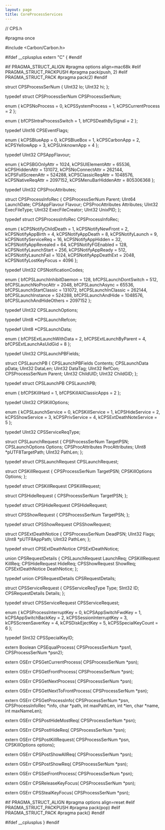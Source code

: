 ```yaml
---
layout: page
title: CoreProcessServices
---
```


    
// CPS.h

#pragma once

#include <Carbon/Carbon.h>


#ifdef __cplusplus
extern "C" {
#endif

#if PRAGMA_STRUCT_ALIGN
    #pragma options align=mac68k
#elif PRAGMA_STRUCT_PACKPUSH
    #pragma pack(push, 2)
#elif PRAGMA_STRUCT_PACK
    #pragma pack(2)
#endif


struct CPSProcessSerNum
{
	UInt32		lo;
	UInt32		hi;
};

typedef struct CPSProcessSerNum	CPSProcessSerNum;

enum
{
	kCPSNoProcess		=	0,
	kCPSSystemProcess	=	1,
	kCPSCurrentProcess	=	2
};


enum
{
	bfCPSIntraProcessSwitch =	1,
	bfCPSDeathBySignal	=	2
};

typedef UInt16	CPSEventFlags;


enum
{
	kCPSBlueApp	=	0,
	kCPSBlueBox	=	1,
	kCPSCarbonApp	=	2,
	kCPSYellowApp	=	3,
	kCPSUnknownApp	=	4
};

typedef UInt32	CPSAppFlavour;


enum
{
	kCPSBGOnlyAttr		=	1024,
	kCPSUIElementAttr	=	65536,
	kCPSHiddenAttr		=	131072,
	kCPSNoConnectAttr	=	262144,
	kCPSFullScreenAttr	=	524288,
	kCPSClassicReqAttr	=	1048576,
	kCPSNativeReqAttr	=	2097152,
        kCPSMenuBarHiddenAttr	=	805306368
};

typedef UInt32	CPSProcAttributes;


struct CPSProcessInfoRec
{
	CPSProcessSerNum 	Parent;
	UInt64			LaunchDate;
	CPSAppFlavour		Flavour;
	CPSProcAttributes	Attributes;
	UInt32			ExecFileType;
	UInt32			ExecFileCreator;
	UInt32			UnixPID;
};

typedef struct CPSProcessInfoRec	CPSProcessInfoRec;


enum
{
	kCPSNotifyChildDeath	=	1,
	kCPSNotifyNewFront	=	2,
	kCPSNotifyAppBirth	=	4,
	kCPSNotifyAppDeath	=	8,
	kCPSNotifyLaunch	=	9,
	kCPSNotifyServiceReq	=	16,
	kCPSNotifyAppHidden	=	32,
	kCPSNotifyAppRevealed	=	64,
	kCPSNotifyFGEnabled	=	128,
	kCPSNotifyLaunchStart	=	256,
	kCPSNotifyAppReady	=	512,
	kCPSNotifyLaunchFail	=	1024,
	kCPSNotifyAppDeathExt	=	2048,
	kCPSNotifyLostKeyFocus	=	4096
};

typedef UInt32	CPSNotificationCodes;


enum
{
	bfCPSLaunchInhibitDaemon	=	128,
	bfCPSLaunchDontSwitch		=	512,
	bfCPSLaunchNoProcAttr		=	2048,
	bfCPSLaunchAsync		=	65536,
	bfCPSLaunchStartClassic		=	131072,
	bfCPSLaunchInClassic		=	262144,
	bfCPSLaunchInstance		=	524288,
	bfCPSLaunchAndHide		=	1048576,
	bfCPSLaunchAndHideOthers	=	2097152
};

typedef UInt32	CPSLaunchOptions;


typedef	UInt8	*CPSLaunchRefcon;


typedef	UInt8	*CPSLaunchData;


enum
{
	bfCPSExtLaunchWithData	=	2,
	bfCPSExtLaunchByParent	=	4,
	bfCPSExtLaunchAsUidGid	=	8
};

typedef UInt32	CPSLaunchPBFields;


struct CPSLaunchPB
{
	CPSLaunchPBFields	Contents;
	CPSLaunchData		pData;
	UInt32			DataLen;
	UInt32			DataTag;
	UInt32			RefCon;
	CPSProcessSerNum	Parent;
	UInt32			ChildUID;
	UInt32			ChildGID;
};

typedef struct CPSLaunchPB	CPSLaunchPB;


enum
{
	bfCPSKillHard		=	1,
	bfCPSKillAllClassicApps	=	2
};

typedef UInt32	CPSKillOptions;


enum
{
	kCPSLaunchService	=	0,
	kCPSKillService		=	1,
	kCPSHideService		=	2,
	kCPSShowService		=	3,
	kCPSPrivService		=	4,
	kCPSExtDeathNoteService	=	5
};

typedef UInt32	CPSServiceReqType;


struct CPSLaunchRequest
{
	CPSProcessSerNum	TargetPSN;
	CPSLaunchOptions 	Options;
	CPSProcAttributes 	ProcAttributes;
	UInt8			*pUTF8TargetPath;
	UInt32			PathLen;
};

typedef struct CPSLaunchRequest	CPSLaunchRequest;


struct CPSKillRequest
{
	CPSProcessSerNum	TargetPSN;
	CPSKillOptions		Options;
};

typedef struct CPSKillRequest	CPSKillRequest;


struct CPSHideRequest
{
	CPSProcessSerNum 	TargetPSN;
};

typedef struct CPSHideRequest	CPSHideRequest;


struct CPSShowRequest
{
	CPSProcessSerNum 	TargetPSN;
};

typedef struct CPSShowRequest	CPSShowRequest;


struct CPSExtDeathNotice
{
	CPSProcessSerNum 	DeadPSN;
	UInt32			Flags;
	UInt8			*pUTF8AppPath;
	UInt32			PathLen;
};

typedef struct CPSExtDeathNotice	CPSExtDeathNotice;


union CPSRequestDetails
{
	CPSLaunchRequest 	LaunchReq;
	CPSKillRequest 		KillReq;
	CPSHideRequest 		HideReq;
	CPSShowRequest 		ShowReq;
	CPSExtDeathNotice 	DeathNotice;
};

typedef union CPSRequestDetails	CPSRequestDetails;


struct CPSServiceRequest
{
	CPSServiceReqType 	Type;
	SInt32			ID;
	CPSRequestDetails 	Details;
};

typedef struct CPSServiceRequest	CPSServiceRequest;


enum
{
	kCPSProcessInterruptKey	=	0,
	kCPSAppSwitchFwdKey	=	1,
	kCPSAppSwitchBackKey	=	2,
	kCPSSessionInterruptKey	=	3,
	kCPSScreenSaverKey	=	4,
	kCPSDiskEjectKey	=	5,
	kCPSSpecialKeyCount	=	6
};

typedef SInt32	CPSSpecialKeyID;


extern Boolean	CPSEqualProcess( CPSProcessSerNum *psn1, CPSProcessSerNum *psn2);

extern OSErr	CPSGetCurrentProcess( CPSProcessSerNum *psn);

extern OSErr	CPSGetFrontProcess( CPSProcessSerNum *psn);

extern OSErr	CPSGetNextProcess( CPSProcessSerNum *psn);

extern OSErr	CPSGetNextToFrontProcess( CPSProcessSerNum *psn);

extern OSErr	CPSGetProcessInfo( CPSProcessSerNum *psn, CPSProcessInfoRec *info, char *path, int maxPathLen, int *len, char *name, int maxNameLen);

extern OSErr	CPSPostHideMostReq( CPSProcessSerNum *psn);

extern OSErr	CPSPostHideReq( CPSProcessSerNum *psn);

extern OSErr	CPSPostKillRequest( CPSProcessSerNum *psn, CPSKillOptions options);

extern OSErr	CPSPostShowAllReq( CPSProcessSerNum *psn);

extern OSErr	CPSPostShowReq( CPSProcessSerNum *psn);

extern OSErr	CPSSetFrontProcess( CPSProcessSerNum *psn);

extern OSErr	CPSReleaseKeyFocus( CPSProcessSerNum *psn);

extern OSErr	CPSStealKeyFocus( CPSProcessSerNum *psn);


#if PRAGMA_STRUCT_ALIGN
    #pragma options align=reset
#elif PRAGMA_STRUCT_PACKPUSH
    #pragma pack(pop)
#elif PRAGMA_STRUCT_PACK
    #pragma pack()
#endif

#ifdef __cplusplus
}
#endif


